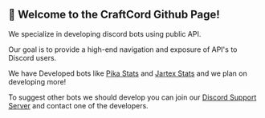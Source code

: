 ## 👋 Welcome to the CraftCord Github Page!

We specialize in developing discord bots using public API.

Our goal is to provide a high-end navigation and exposure of API's to Discord users.

We have Developed bots like [Pika Stats](https://discord.com/oauth2/authorize?client_id=1092991302712438807&scope=bot&permissions=8) and [Jartex Stats](https://discord.com/api/oauth2/authorize?client_id=1086628134100676628&scope=bot&permissions=8) and we plan on developing more!

To suggest other bots we should develop you can join our [Discord Support Server](https://discord.gg/kJ7qmp8qsh) and contact one of the developers.
